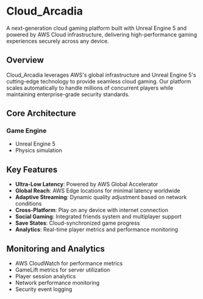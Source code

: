 # Cloud_Arcadia

 A next-generation cloud gaming platform built with Unreal Engine 5 and powered by AWS Cloud infrastructure, delivering high-performance gaming experiences securely across any device.

## Overview

Cloud_Arcadia leverages AWS's global infrastructure and Unreal Engine 5's cutting-edge technology to provide seamless cloud gaming. Our platform scales automatically to handle millions of concurrent players while maintaining enterprise-grade security standards.

## Core Architecture
### Game Engine
- Unreal Engine 5
- Physics simulation

## Key Features

- **Ultra-Low Latency**: Powered by AWS Global Accelerator
- **Global Reach**: AWS Edge locations for minimal latency worldwide
- **Adaptive Streaming**: Dynamic quality adjustment based on network conditions
- **Cross-Platform**: Play on any device with internet connection
- **Social Gaming**: Integrated friends system and multiplayer support
- **Save States**: Cloud-synchronized game progress
- **Analytics**: Real-time player metrics and performance monitoring

## Monitoring and Analytics

- AWS CloudWatch for performance metrics
- GameLift metrics for server utilization
- Player session analytics
- Network performance monitoring
- Security event logging
